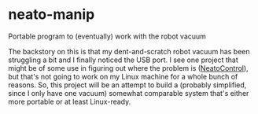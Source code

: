 # neato-manip
Portable program to (eventually) work with the robot vacuum

The backstory on this is that my dent-and-scratch robot vacuum has been struggling a bit and I finally noticed the USB port.  I see one project that might be of some use in figuring out where the problem is ([NeatoControl](https://bitbucket.org/heXor/neatocontrol)), but that's not going to work on my Linux machine for a whole bunch of reasons.  So, this project will be an attempt to build a (probably simplified, since I only have one vacuum) somewhat comparable system that's either more portable or at least Linux-ready.

